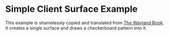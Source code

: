 Simple Client Surface Example
=============================

This example is shamelessly copied and translated from [The Wayland Book](https://wayland-book.com/xdg-shell-basics/example-code.html). It creates a single surface and draws a checkerboard pattern into it.
